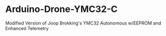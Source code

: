 # Arduino-Drone-YMC32-C
Modified Version of Joop Brokking's YMC32 Autonomous w/EEPROM and Enhanced Telemetry
